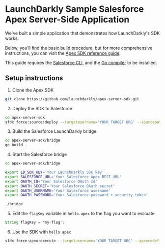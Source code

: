 # LaunchDarkly Sample Salesforce Apex Server-Side Application

We've built a simple application that demonstrates how LaunchDarkly's SDK works.

Below, you'll find the basic build procedure, but for more comprehensive instructions, you can visit the [Apex SDK reference guide](https://docs.launchdarkly.com/sdk/server-side/apex).

This guide requires the [Salesforce CLI](https://developer.salesforce.com/tools/sfdxcli), and the [Go compiler](https://golang.org/) to be installed.

## Setup instructions

1. Clone the Apex SDK

```bash
git clone https://github.com/launchdarkly/apex-server-sdk.git
```

2. Deploy the SDK to Salesforce

```bash
cd apex-server-sdk
sfdx force:source:deploy --targetusername='YOUR TARGET ORG' --sourcepath='force-app'
```

3. Build the Salesforce LaunchDarkly bridge

```bash
cd apex-server-sdk/bridge
go build .
```

4. Start the Salesforce bridge

```bash
cd apex-server-sdk/bridge

export LD_SDK_KEY='Your LaunchDarkly SDK key'
export SALESFORCE_URL='Your Salesforce Apex REST URL'
export OAUTH_ID='Your Salesforce OAuth Id'
export OAUTH_SECRET='Your Salesforce OAuth secret'
export OAUTH_USERNAME='Your Salesforce username'
export OAUTH_PASSWORD='Your Salesforce password + security token'

./bridge
```

5. Edit the `flagKey` variable in `hello.apex` to the flag you want to evaluate

```java
String flagKey = 'my-flag';
```

6. Use the SDK with `hello.apex`

```bash
sfdx force:apex:execute --targetusername='YOUR TARGET ORG' --apexcodefile='hello.apex'
```